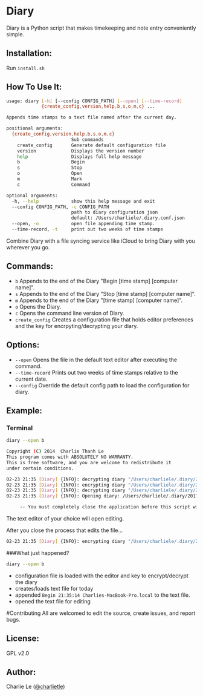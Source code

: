 Diary
=====

Diary is a Python script that makes timekeeping and note entry conveniently simple.


Installation:
--

Run `install.sh`

How To Use It:
--

```sh
usage: diary [-h] [--config CONFIG_PATH] [--open] [--time-record]
             {create_config,version,help,b,s,o,m,c} ...

Appends time stamps to a text file named after the current day.

positional arguments:
  {create_config,version,help,b,s,o,m,c}
                        Sub commands
    create_config       Generate default configuration file
    version             Displays the version number
    help                Displays full help message
    b                   Begin
    s                   Stop
    o                   Open
    m                   Mark
    c                   Command

optional arguments:
  -h, --help            show this help message and exit
  --config CONFIG_PATH, -c CONFIG_PATH
                        path to diary configuration json
                        default: /Users/charliele/.diary.conf.json
  --open, -o            open file appending time stamp.
  --time-record, -t     print out two weeks of time stamps
```

Combine Diary with a file syncing service like iCloud to bring Diary with you
wherever you go.

Commands:
--

 - `b` Appends to the end of the Diary "Begin [time stamp] [computer name]".
 - `s` Appends to the end of the Diary "Stop [time stamp] [computer name]".
 - `m` Appends to the end of the Diary  "[time stamp] [computer name]".
 - `o` Opens the Diary.
 - `c` Opens the command line version of Diary.
 - `create_config` Creates a configuration file that holds editor preferences 
and the key for encrpyting/decrypting your diary.

Options:
--------

 - `--open`  Opens the file in the default text editor after executing the command.
 - `--time-record` Prints out two weeks of time stamps relative to the current date.
 - `--config` Override the default config path to load the configuration for diary.

Example:
-------

### Terminal

```sh
diary --open b

Copyright (C) 2014  Charlie Thanh Le
This program comes with ABSOLUTELY NO WARRANTY.
This is free software, and you are welcome to redistribute it
under certain conditions.

02-23 21:35 [Diary] {INFO}: decrypting diary "/Users/charliele/.diary/2017-02-23.txt"
02-23 21:35 [Diary] {INFO}: encrypting diary "/Users/charliele/.diary/2017-02-23.txt"
02-23 21:35 [Diary] {INFO}: decrypting diary "/Users/charliele/.diary/2017-02-23.txt"
02-23 21:35 [Diary] {INFO}: Opening diary: /Users/charliele/.diary/2017-02-23.txt

	 -- You must completely close the application before this script will be able to continue --
```

The text editor of your choice will open editing.

After you close the process that edits the file...

```sh
02-23 21:35 [Diary] {INFO}: encrypting diary "/Users/charliele/.diary/2017-02-23.txt"
```

###What just happened?
```sh
diary --open b
```
- configuration file is loaded with the editor and key to encrypt/decrypt the diary
- creates/loads text file for today
- appended `Begin 21:35:14 Charlies-MacBook-Pro.local` to the text file.
- opened the text file for editing

#Contributing
All are welcomed to edit the source, create issues, and report bugs.

License:
--------
GPL v2.0

Author:
---
Charlie Le ([@charlietle](https://twitter.com/charlietle))
